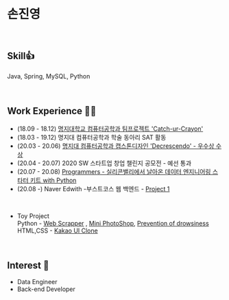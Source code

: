 # 손진영 

<br>

## Skill👍 
Java, Spring, MySQL, Python

<br>

## Work Experience 🤹‍♀️
- (18.09 - 18.12) [명지대학교 컴퓨터공학과 팀프로젝트 'Catch-ur-Crayon'](https://github.com/jysohn0825/team_project)
- (18.03 - 19.12) 명지대 컴퓨터공학과 학술 동아리 SAT 활동
- (20.03 - 20.06) [명지대 컴퓨터공학과 캡스톤디자인 'Decrescendo' - 우수상 수상](https://github.com/jysohn0825/capstone_design)
- (20.04 - 20.07) 2020 SW 스타트업 창업 챌린지 공모전 - 예선 통과
- (20.07 - 20.08) [Programmers - 실리콘밸리에서 날아온 데이터 엔지니어링 스타터 키트 with Python](https://github.com/jysohn0825/prgrms_data_eng)
- (20.08 -) Naver Edwith -부스트코스 웹 백엔드 - [Project 1](https://github.com/jysohn0825/boostcourse/blob/master/project_1.md)

<br>

- Toy Project <br>
Python - [Web Scrapper](https://github.com/jysohn0825/nomad_coder/tree/master/Python_Web_Scrapper) , [Mini PhotoShop](https://github.com/jysohn0825/toy_project/tree/master/mini%20PhotoShop), [Prevention of drowsiness](https://github.com/jysohn0825/toy_project/tree/master/Prevention%20of%20drowsiness)<br>
HTML,CSS - [Kakao UI Clone](https://github.com/jysohn0825/nomad_coder/tree/master/Kokoa_Clone_WebUI)
<br>

## Interest 👀
- Data Engineer
- Back-end Developer
